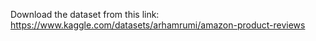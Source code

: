Download the dataset from this link: https://www.kaggle.com/datasets/arhamrumi/amazon-product-reviews
